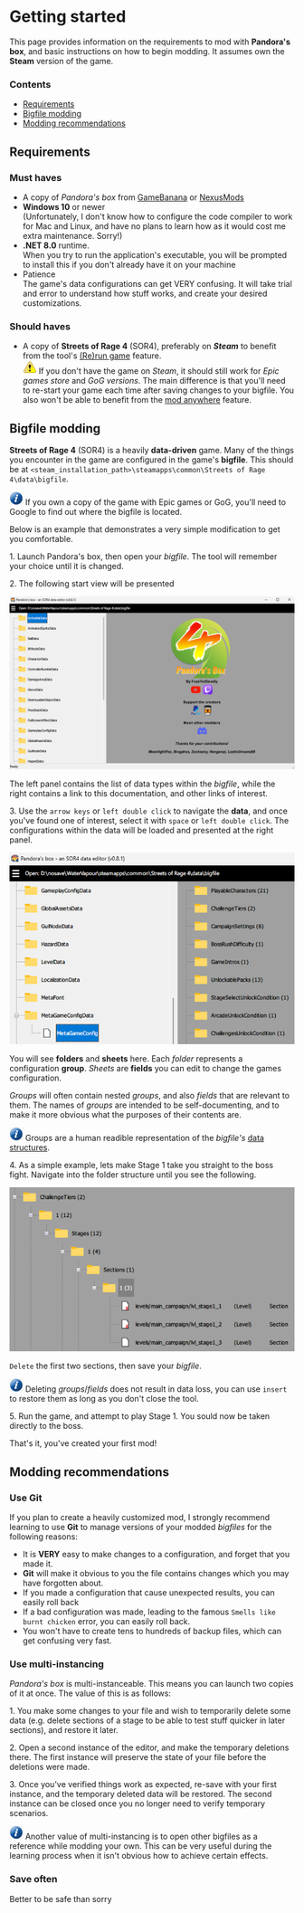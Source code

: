 # Getting started

This page provides information on the requirements to mod with **Pandora's box**, and basic instructions on how to begin modding. It assumes own the **Steam** version of the game.

### Contents

* [Requirements](#requirements)
* [Bigfile modding](#bigfile-modding)
* [Modding recommendations](#modding-recommendations)

## Requirements

### Must haves

* A copy of *Pandora's box* from [GameBanana](https://gamebanana.com/tools/18927) or [NexusMods]()
* **Windows 10** or newer  
(Unfortunately, I don't know how to configure the code compiler to work for Mac and Linux, and have no plans to learn how as it would cost me extra maintenance. Sorry!)
* **.NET 8.0** runtime.  
When you try to run the application's executable, you will be prompted to install this if you don't already have it on your machine
* Patience  
The game's data configurations can get VERY confusing. It will take trial and error to understand how stuff works, and create your desired customizations.

### Should haves

* A copy of **Streets of Rage 4** (SOR4), preferably on ***Steam*** to benefit from the tool's [(Re)run game](../functional/project-information.md#general) feature.  
![Mind:](../assets/images/icons/icon_warning.png) If you don't have the game on *Steam*, it should still work for *Epic games store* and *GoG versions*. The main difference is that you'll need to re-start your game each time after saving changes to your bigfile. You also won't be able to benefit from the [mod anywhere](../functional/project-information.md#bigfile-related) feature.

## Bigfile modding

**Streets of Rage 4** (SOR4) is a heavily **data-driven** game. Many of the things you encounter in the game are configured in the game's **bigfile**. This should be at `<steam_installation_path>\steamapps\common\Streets of Rage 4\data\bigfile`.

![Mind: ](../assets/images/icons/icon_info.png) If you own a copy of the game with Epic games or GoG, you'll need to Google to find out where the bigfile is located.

Below is an example that demonstrates a very simple modification to get you comfortable.

1\. Launch Pandora's box, then open your *bigfile*. The tool will remember your choice until it is changed.

2\. The following start view will be presented

![Start view](../assets/images/tutorials/start-view.png)

The left panel contains the list of data types within the *bigfile*, while the right contains a link to this documentation, and other links of interest.

3\. Use the `arrow keys` or `left double click` to navigate the **data**, and once you've found one of interest, select it with `space` or `left double click`. The configurations within the data will be loaded and presented at the right panel.

![Info view](../assets/images/tutorials/info-view.png)

You will see **folders** and **sheets** here. Each *folder* represents a configuration **group**. *Sheets* are **fields** you can edit to change the games configuration.

*Groups* will often contain nested *groups*, and also *fields* that are relevant to them. The names of *groups* are intended to be self-documenting, and to make it more obvious what the purposes of their contents are.

![Info: ](../assets/images/icons/icon_info.png) Groups are a human readible representation of the *bigfile's* [data structures](../technical/data-structures.md).

4\. As a simple example, lets make Stage 1 take you straight to the boss fight. Navigate into the folder structure until you see the following.

![Stage remove section](../assets/images/tutorials/stage-remove-section.png)

`Delete` the first two sections, then save your *bigfile*.

![Info: ](../assets/images/icons/icon_info.png) Deleting *groups*/*fields* does not result in data loss, you can use `insert` to restore them as long as you don't close the tool.

5\. Run the game, and attempt to play Stage 1. You sould now be taken directly to the boss.

That's it, you've created your first mod!

## Modding recommendations

### Use Git

If you plan to create a heavily customized mod, I strongly recommend learning to use **Git** to manage versions of your modded *bigfiles* for the following reasons:

* It is **VERY** easy to make changes to a configuration, and forget that you made it.
* **Git** will make it obvious to you the file contains changes which you may have forgotten about.
* If you made a configuration that cause unexpected results, you can easily roll back
* If a bad configuration was made, leading to the famous `Smells like burnt chicken` error, you can easily roll back.
* You won't have to create tens to hundreds of backup files, which can get confusing very fast.

### Use multi-instancing

*Pandora's box* is multi-instanceable. This means you can launch two copies of it at once. The value of this is as follows:

1\. You make some changes to your file and wish to temporarily delete some data (e.g. delete sections of a stage to be able to test stuff quicker in later sections), and restore it later.

2\. Open a second instance of the editor, and make the temporary deletions there. The first instance will preserve the state of your file before the deletions were made.

3\. Once you've verified things work as expected, re-save with your first instance, and the temporary deleted data will be restored. The second instance can be closed once you no longer need to verify temporary scenarios.

![Info: ](../assets/images/icons/icon_info.png) Another value of multi-instancing is to open other bigfiles as a reference while modding your own. This can be very useful during the learning process when it isn't obvious how to achieve certain effects.

### Save often

Better to be safe than sorry